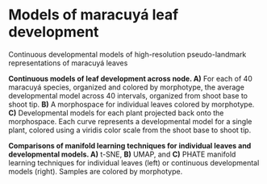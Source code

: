 # Models of maracuyá leaf development
Continuous developmental models of high-resolution pseudo-landmark representations of maracuyá leaves

**Continuous models of leaf development across node. A)** For each of 40 maracuyá species, organized and colored by morphotype, the average developmental model across 40 intervals, organized from shoot base to shoot tip. **B)** A morphospace for individual leaves colored by morphotype. **C)** Developmental models for each plant projected back onto the morphospace. Each curve represents a developmental model for a single plant, colored using a viridis color scale from the shoot base to shoot tip.

**Comparisons of manifold learning techniques for individual leaves and developmental models. A)** t-SNE, **B)** UMAP, and **C)** PHATE manifold learning techniques for individual leaves (left) or continuous developmental models (right). Samples are colored by morphotype.
